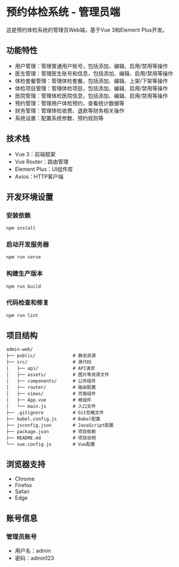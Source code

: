 # 预约体检系统 - 管理员端

这是预约体检系统的管理员Web端，基于Vue 3和Element Plus开发。

## 功能特性

- 用户管理：管理普通用户账号，包括添加、编辑、启用/禁用等操作
- 医生管理：管理医生账号和信息，包括添加、编辑、启用/禁用等操作
- 体检套餐管理：管理体检套餐，包括添加、编辑、上架/下架等操作
- 体检项目管理：管理体检项目，包括添加、编辑、启用/禁用等操作
- 医院管理：管理体检医院信息，包括添加、编辑、启用/禁用等操作
- 预约管理：管理用户体检预约，查看统计数据等
- 财务管理：管理体检收费、退款等财务相关操作
- 系统设置：配置系统参数、预约规则等

## 技术栈

- Vue 3：前端框架
- Vue Router：路由管理
- Element Plus：UI组件库
- Axios：HTTP客户端

## 开发环境设置

### 安装依赖

```bash
npm install
```

### 启动开发服务器

```bash
npm run serve
```

### 构建生产版本

```bash
npm run build
```

### 代码检查和修复

```bash
npm run lint
```

## 项目结构

```
admin-web/
├── public/              # 静态资源
├── src/                 # 源代码
│   ├── api/             # API请求
│   ├── assets/          # 图片等资源文件
│   ├── components/      # 公共组件
│   ├── router/          # 路由配置
│   ├── views/           # 页面组件
│   ├── App.vue          # 根组件
│   └── main.js          # 入口文件
├── .gitignore           # Git忽略文件
├── babel.config.js      # Babel配置
├── jsconfig.json        # JavaScript配置
├── package.json         # 项目依赖
├── README.md            # 项目说明
└── vue.config.js        # Vue配置
```

## 浏览器支持

- Chrome
- Firefox
- Safari
- Edge

## 账号信息

### 管理员账号
- 用户名：admin
- 密码：admin123


